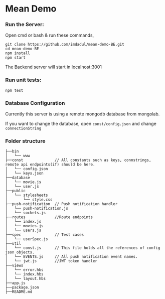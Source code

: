 # Mean Demo

<h3>Run the Server:</h3>

Open cmd or bash & run these commands,

```
git clone https://github.com/imdadul/mean-demo-BE.git
cd mean-demo-BE
npm install
npm start
```
The Backend server will start in localhost:3001

<h3>Run unit tests:</h3>

```
npm test
```

<h3>Database Configuration</h3>

Currently this server is using a remote mongodb database from mongolab.

If you want to change the database, open <code>const/config.json</code> and change <code>connectionString</code>

<h3>Folder structure</h3>

```
├──bin
│   └── www 
├──const              // All constants such as keys, connstrings, remote api endpoints(if) should be here.
│   └── config.json 
│   └── keys.json
├──database
│   └── movie.js 
│   └── user.js
├──public
│   └── stylesheets 
│       └── style.css
├──push-notification  // Push notification handler
│   └── push-notification.js 
│   └── sockets.js 
├──routes             //Route endpoints
│   └── index.js 
│   └── movies.js 
│   └── users.js 
├──spec               // Test cases
│   └── userSpec.js
├──util
│   └── const.js      // This file holds all the references of config json objects.
│   └── EVENTS.js     // All push notification event names.
│   └── jwt.js        //JWT token handler
├──views
│   └── error.hbs 
│   └── index.hbs
│   └── layout.hbs 
├──app.js
├──package.json
├──README.md

```
